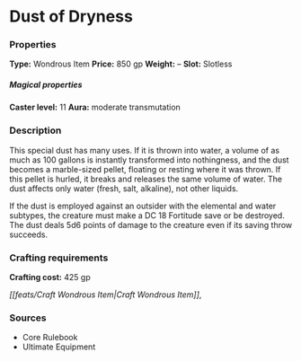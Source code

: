 ﻿---
Title: "Dust of Dryness"
Type: "Wondrous Item"
Price: "850 gp"
Weight: "–"
Slot: "Slotless"
Caster level: "11"
Aura: "moderate transmutation"
Description: |
  "This special dust has many uses. If it is thrown into water, a volume of as much as 100 gallons is instantly transformed into nothingness, and the dust becomes a marble-sized pellet, floating or resting where it was thrown. If this pellet is hurled, it breaks and releases the same volume of water. The dust affects only water (fresh, salt, alkaline), not other liquids.
  If the dust is employed against an outsider with the elemental and water subtypes, the creature must make a DC 18 Fortitude save or be destroyed. The dust deals 5d6 points of damage to the creature even if its saving throw succeeds."
Crafting cost: "425 gp"
Sources: "['Core Rulebook', 'Ultimate Equipment']"
---

# Dust of Dryness

### Properties

**Type:** Wondrous Item **Price:** 850 gp **Weight:** – **Slot:** Slotless

##### Magical properties

**Caster level:** 11 **Aura:** moderate transmutation

### Description

This special dust has many uses. If it is thrown into water, a volume of as much as 100 gallons is instantly transformed into nothingness, and the dust becomes a marble-sized pellet, floating or resting where it was thrown. If this pellet is hurled, it breaks and releases the same volume of water. The dust affects only water (fresh, salt, alkaline), not other liquids.

If the dust is employed against an outsider with the elemental and water subtypes, the creature must make a DC 18 Fortitude save or be destroyed. The dust deals 5d6 points of damage to the creature even if its saving throw succeeds.

### Crafting requirements

**Crafting cost:** 425 gp

_[[feats/Craft Wondrous Item|Craft Wondrous Item]]_,

### Sources

* Core Rulebook
* Ultimate Equipment